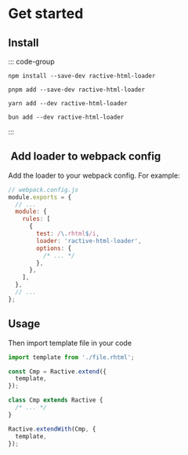 # Get started

## Install

::: code-group

```shell [npm]
npm install --save-dev ractive-html-loader
```

```shell [pnpm]
pnpm add --save-dev ractive-html-loader
```

```shell [yarn]
yarn add --dev ractive-html-loader
```

```shell [bun]
bun add --dev ractive-html-loader
```

:::

##  Add loader to webpack config

Add the loader to your webpack config.
For example:

```javascript
// webpack.config.js
module.exports = {
  // ...
  module: {
    rules: [
      {
        test: /\.rhtml$/i,
        loader: 'ractive-html-loader',
        options: {
          /* ... */
        },
      },
    ],
  },
  // ...
};
```

## Usage

Then import template file in your code

```javascript
import template from './file.rhtml';

const Cmp = Ractive.extend({
  template,
});

class Cmp extends Ractive {
  /* ... */
}

Ractive.extendWith(Cmp, {
  template,
});
```
